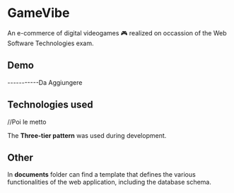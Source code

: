 # GameVibe
An e-commerce of digital videogames :video_game: realized on occassion of the Web Software Technologies exam.

## Demo


-----------Da Aggiungere


## Technologies used
//Poi le metto

The **Three-tier pattern** was used during development.

## Other
In **documents** folder can find a template that defines the various functionalities of the web application, including the database schema.


